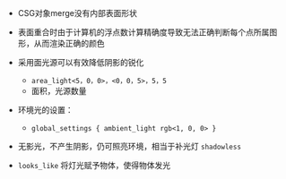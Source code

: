 - CSG对象merge没有内部表面形状
- 表面重合时由于计算机的浮点数计算精确度导致无法正确判断每个点所属图形，从而渲染正确的颜色
- 采用面光源可以有效降低阴影的锐化
    - `area_light<5，0，0>，<0，0，5>，5，5`
    - 面积，光源数量
- 环境光的设置：
    - `global_settings { ambient_light rgb<1, 0, 0> }`

- 无影光，不产生阴影，仍可照亮环境，相当于补光灯 `shadowless`
- `looks_like` 将灯光赋予物体，使得物体发光

